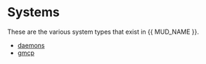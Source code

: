 # Systems

These are the various system types that exist in {{ MUD_NAME }}.

* [daemons](systems/daemons.md)
* [gmcp](systems/gmcp.md)
